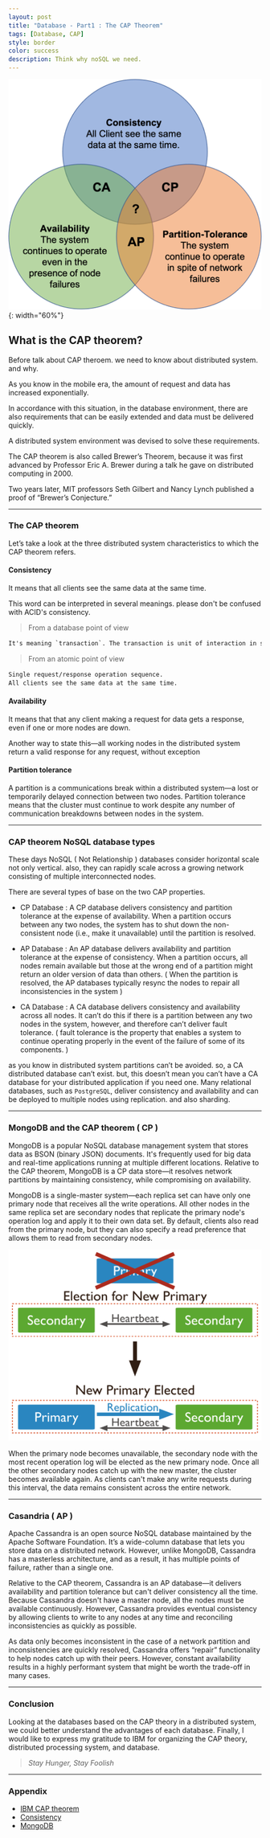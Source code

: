 ```yaml
---
layout: post
title: "Database - Part1 : The CAP Theorem"
tags: [Database, CAP]
style: border
color: success
description: Think why noSQL we need.
---
```


![CAP](/assets/images/blog/2020-12-17-Database-the-cap-theorem/cap.png){: width="60%"}

## What is the CAP theorem?

Before talk about CAP theroem. we need to know about distributed system. and why.

As you know in the mobile era, the amount of request and data has increased exponentially.

In accordance with this situation, in the database environment, there are also requirements that can be easily extended and data must be delivered quickly.

A distributed system environment was devised to solve these requirements.

The CAP theorem is also called Brewer’s Theorem, because it was first advanced by Professor Eric A. Brewer during a talk he gave on distributed computing in 2000. 

Two years later, MIT professors Seth Gilbert and Nancy Lynch published a proof of “Brewer’s Conjecture.”

---

### The CAP theorem

Let’s take a look at the three distributed system characteristics to which the CAP theorem refers.

#### Consistency

It means that all clients see the same data at the same time.

This word can be interpreted in several meanings. please don't be confused with ACID's consistency.

> From a database point of view

```txt
It's meaning `transaction`. The transaction is unit of interaction in such database system. actually, in database transaction has ACID properties.
```

> From an atomic point of view

```txt
Single request/response operation sequence.
All clients see the same data at the same time.
```

#### Availability

It means that that any client making a request for data gets a response, even if one or more nodes are down.

Another way to state this—all working nodes in the distributed system return a valid response for any request, without exception

#### Partition tolerance

A partition is a communications break within a distributed system—a lost or temporarily delayed connection between two nodes. Partition tolerance means that the cluster must continue to work despite any number of communication breakdowns between nodes in the system.

---

### CAP theorem NoSQL database types

These days NoSQL ( Not Relationship ) databases consider horizontal scale not only vertical. also, they can rapidly scale across a growing network consisting of multiple interconnected nodes.

There are several types of base on the two CAP properties.

- CP Database : A CP database delivers consistency and partition tolerance at the expense of availability. When a partition occurs between any two nodes, the system has to shut down the non-consistent node (i.e., make it unavailable) until the partition is resolved.
  
- AP Database : An AP database delivers availability and partition tolerance at the expense of consistency. When a partition occurs, all nodes remain available but those at the wrong end of a partition might return an older version of data than others. ( When the partition is resolved, the AP databases typically resync the nodes to repair all inconsistencies in the system )

- CA Database : A CA database delivers consistency and availability across all nodes. It can’t do this if there is a partition between any two nodes in the system, however, and therefore can’t deliver fault tolerance. ( fault tolerance is the property that enables a system to continue operating properly in the event of the failure of some of its components. )

as you know in distributed system partitions can’t be avoided. so, a CA distributed database can’t exist. but, this doesn’t mean you can’t have a CA database for your distributed application if you need one. Many relational databases, such as `PostgreSQL`, deliver consistency and availability and can be deployed to multiple nodes using replication. and also sharding.

---

### MongoDB and the CAP theorem ( CP )

MongoDB is a popular NoSQL database management system that stores data as BSON (binary JSON) documents. It's frequently used for big data and real-time applications running at multiple different locations. Relative to the CAP theorem, MongoDB is a CP data store—it resolves network partitions by maintaining consistency, while compromising on availability.

MongoDB is a single-master system—each replica set can have only one primary node that receives all the write operations. All other nodes in the same replica set are secondary nodes that replicate the primary node's operation log and apply it to their own data set. By default, clients also read from the primary node, but they can also specify a read preference that allows them to read from secondary nodes.

![CAP](/assets/images/blog/2020-12-17-Database-the-cap-theorem/mongodb_failover.svg)

When the primary node becomes unavailable, the secondary node with the most recent operation log will be elected as the new primary node. Once all the other secondary nodes catch up with the new master, the cluster becomes available again. As clients can't make any write requests during this interval, the data remains consistent across the entire network.

---

### Casandria ( AP )

Apache Cassandra is an open source NoSQL database maintained by the Apache Software Foundation. It’s a wide-column database that lets you store data on a distributed network. However, unlike MongoDB, Cassandra has a masterless architecture, and as a result, it has multiple points of failure, rather than a single one.

Relative to the CAP theorem, Cassandra is an AP database—it delivers availability and partition tolerance but can't deliver consistency all the time. Because Cassandra doesn't have a master node, all the nodes must be available continuously. However, Cassandra provides eventual consistency by allowing clients to write to any nodes at any time and reconciling inconsistencies as quickly as possible.

As data only becomes inconsistent in the case of a network partition and inconsistencies are quickly resolved, Cassandra offers “repair” functionality to help nodes catch up with their peers. However, constant availability results in a highly performant system that might be worth the trade-off in many cases.

---

### Conclusion

Looking at the databases based on the CAP theory in a distributed system, we could better understand the advantages of each database. Finally, I would like to express my gratitude to IBM for organizing the CAP theory, distributed processing system, and database.

> _Stay Hunger, Stay Foolish_

---

### Appendix

- [IBM CAP theorem](https://www.ibm.com/cloud/learn/cap-theorem)
- [Consistency](https://en.wikipedia.org/wiki/Consistency_(database_systems))
- [MongoDB](https://docs.mongodb.com/manual/replication/)
